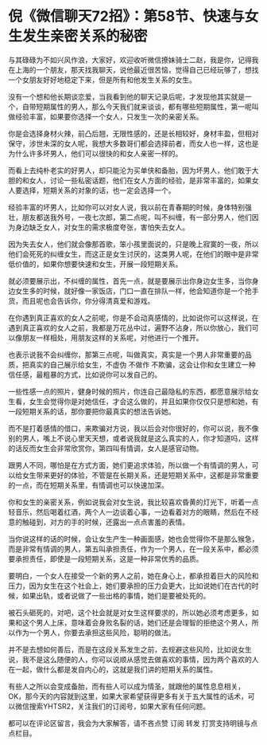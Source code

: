 # 倪《微信聊天72招》：第58节、快速与女生发生亲密关系的秘密

与其碌碌为不如兴风作浪，大家好，欢迎收听微信撩妹骑士二赵，我是你，记得我在上海的一个朋友，那天找我聊天，说他最近很苦恼，觉得自己已经玩够了，想找一个女朋友好好地稳定下来，但是所有和他发生关系的女生。

没有一个想和他长期谈恋爱，当我看到他的聊天记录后呢，才发现他其实就是一个，自带短期属性的男人，那么今天我们就来谈谈，都有哪些短期属性，第一呢叫做经验丰富，如果要你选择一个女人，只发生一次的亲密关系。

你是会选择身材火辣，前凸后翘，无限性感的，还是长相较好，身材丰盈，但相对保守，涉世未深的女人呢，我想大多数哥们都会选择前者，而女人也一样，这也是为什么许多坏男人，他们可以很快的和女人亲密一样的。

而看上去纯朴老实的好男人，却只能沦为买单侠和备胎，因为坏男人，他们敢于大胆的和女人，讨论一些私密话题，他们在女人方面的经验，是非常丰富的，如果女人要选择，短期关系的对象的话，也一定会选择一个。

经验丰富的坏男人，比如你可以对女人说，我以前在青春期的时候，身体特别强壮，朋友都送我外号，一夜七次郎，第二点呢，叫不纠缠，有一部分男人，他们因为身边缺乏女人，对女生的需求极度夸张，害怕失去女人。

因为失去女人，他们就会像那首歌，笨小孩里面说的，只是晚上寂寞的一夜，所以他们会死死的纠缠女生，而这正是女生讨厌的，这类男人呢，在他们的眼中是非常低价值的，如果你想要快速和女生，开展一段短期关系。

就必须要展示出，不纠缠的属性，首先一点，就是要展示出你身边女生多，当你身边女生多的时候，就好像一家饭店，门口一直在排队一样，他会知道你是一个抢手货，而且呢也会告诉你，你分得清真爱和游戏。

在你遇到真正喜欢的女人之前呢，你是不会动真感情的，比如说你可以这样说，在遇到真正喜欢的女人之前，我都是万花丛中过，遍野不沾身，所以你放心，我们可以像朋友一样相处，用朋友这样的关系呢，对他进行一个推开。

也表示说我不会纠缠你，那第三点呢，叫做真实，真实是一个男人非常重要的品质，把真实的自己展示给女生，不虚伪 不做作 不欺骗，这会让你和女生建立一种信任感，最粗暴的方式，比如说你可以发自己的。

一些性感一点的照片，健身时候的照片，你连自己最隐私的东西，都愿意展示给女生看，女生会觉得你是对她信任，才会这么做的，并且如果你仅仅只是想和她，有一段短期关系的话，那你要把你最真实的想法告诉她。

而不是打着感情的借口，来欺骗对方说，我以后会对你很好的，你可以说，我不像别的男人，嘴上不说心里天天想，或者说我就是这么真实的人，你才知道吗，这样的话反而女生会非常欣赏你，第四叫有情调，女人是感官动物。

跟男人不同，哪怕是在方式方面，她们更追求体验，所以做一个有情调的男人，可以给女生带来更好的体验，不管是在长期关系，还是短期关系中，这都是非常重要的一点，而在短期关系里，有情调也可以快速加深。

你和女生的亲密关系，例如说我会对女生说，我比较喜欢昏黄的灯光下，听着一点轻音乐，然后喝着红酒，两个人一边谈着心事，一边看着对方的眼睛，然后在不经意的触碰到，对方的手的时候，还露出一点点害羞的表情。

当你说这样的话的时候，会让女生产生一种画面感，她也会觉得你不是那么猴急，而是非常有情调的男人，第五叫承担责任，作为一个男人，在一段关系中，都必须要承担责任，即使是一段短期关系，这是一种非常优秀的品质。

要明白，一个女人在接受一个新的男人之前，她在身心上，都承担着巨大的风险和压力，因为女生在这个社会上，她们要承担的压力会更大，比如说她们在古代的时候，如果出轨，或者说做了一些出格的事情，她们是要被处死的。

被石头砸死的，对吧，这个社会就是对女生这样要求的，所以她必须考虑更多，如果和这个男人上床，意味着会身败名裂的话，她们还是会理智的拒绝这个男人，所以作为一个男人，你要去承担这些风险，聪明的做法。

并不是去想如何善后，而是在这段关系发生之前，去规避这些风险，比如说女生说，我不是这么随便的人，你可以说顺从感觉去做喜欢的事情，因为两个喜欢的人在一起，做什么都是发自内心的，这就是我们讲的短期关系的属性。

有些人之所以会变成备胎，而有些人可以成为情圣，就跟他的属性息息相关，OK，那今天的内容就到这里，如果大家希望获得更多有关于五大属性的话术，可以微信搜索YHTSR2，关注我们的订阅号，如果大家有任何问题。

都可以在评论区留言，我会为大家解答，请不吝点赞 订阅 转发 打赏支持明镜与点点栏目。